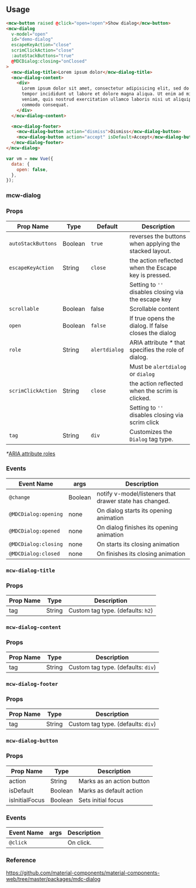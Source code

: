 ## Usage

```html
<mcw-button raised @click="open=!open">Show dialog</mcw-button>
<mcw-dialog
  v-model="open"
  id="demo-dialog"
  escapeKeyAction="close"
  scrimClickAction="close"
  :autoStackButtons="true"
  @MDCDialog:closing="onClosed"
>
  <mcw-dialog-title>Lorem ipsum dolor</mcw-dialog-title>
  <mcw-dialog-content>
    <div>
      Lorem ipsum dolor sit amet, consectetur adipisicing elit, sed do eiusmod
      tempor incididunt ut labore et dolore magna aliqua. Ut enim ad minim
      veniam, quis nostrud exercitation ullamco laboris nisi ut aliquip ex ea
      commodo consequat.
    </div>
  </mcw-dialog-content>

  <mcw-dialog-footer>
    <mcw-dialog-button action="dismiss">Dismiss</mcw-dialog-button>
    <mcw-dialog-button action="accept" isDefault>Accept</mcw-dialog-button>
  </mcw-dialog-footer>
</mcw-dialog>
```

```javascript
var vm = new Vue({
  data: {
    open: false,
  },
});
```

### mcw-dialog

### Props

| Prop Name          | Type    | Default       | Description                                            |
| ------------------ | ------- | ------------- | ------------------------------------------------------ |
| `autoStackButtons` | Boolean | `true`        | reverses the buttons when applying the stacked layout. |
| `escapeKeyAction`  | String  | `close`       | the action reflected when the Escape key is pressed.   |
|                    |         |               | Setting to `''` disables closing via the escape key    |
| `scrollable`       | Boolean | false         | Scrollable content                                     |
| `open`             | Boolean | `false`       | If true opens the dialog. If false closes the dialog   |
| `role`             | String  | `alertdialog` | ARIA attribute _\*_ that specifies the role of dialog. |
|                    |         |               | Must be `alertdialog` or `dialog`                      |
| `scrimClickAction` | String  | `close`       | the action reflected when the scrim is clicked.        |
|                    |         |               | Setting to `''` disables closing via scrim click       |
| `tag`              | String  | `div`         | Customizes the `Dialog` tag type.                      |

_\*_[ARIA attribute roles](https://developer.mozilla.org/en-US/docs/Web/Accessibility/ARIA/Roles/dialog_role)

### Events

| Event Name           | args    | Description                                             |
| -------------------- | ------- | ------------------------------------------------------- |
| `@change`            | Boolean | notify v-model/listeners that drawer state has changed. |
| `@MDCDialog:opening` | none    | On dialog starts its opening animation                  |
| `@MDCDialog:opened`  | none    | On dialog finishes its opening animation                |
| `@MDCDialog:closing` | none    | On starts its closing animation                         |
| `@MDCDialog:closed`  | none    | On finishes its closing animation                       |

### `mcw-dialog-title`

### Props

| Prop Name | Type   | Description                       |
| --------- | ------ | --------------------------------- |
| tag       | String | Custom tag type. (defaults: `h2`) |

### `mcw-dialog-content`

### Props

| Prop Name | Type   | Description                        |
| --------- | ------ | ---------------------------------- |
| tag       | String | Custom tag type. (defaults: `div`) |

### `mcw-dialog-footer`

### Props

| Prop Name | Type   | Description                        |
| --------- | ------ | ---------------------------------- |
| tag       | String | Custom tag type. (defaults: `div`) |

### `mcw-dialog-button`

### Props

| Prop Name      | Type    | Description               |
| -------------- | ------- | ------------------------- |
| action         | String  | Marks as an action button |
| isDefault      | Boolean | Marks as default action   |
| isInitialFocus | Boolean | Sets initial focus        |

### Events

| Event Name | args | Description |
| ---------- | ---- | ----------- |
| `@click`   |      | On click.   |

### Reference

<https://github.com/material-components/material-components-web/tree/master/packages/mdc-dialog>

